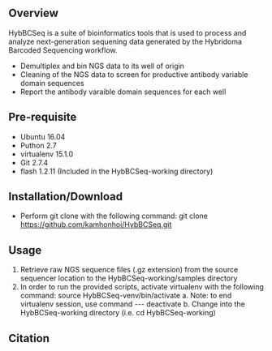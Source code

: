 ## Overview

HybBCSeq is a suite of bioinformatics tools that is used to process and analyze next-generation sequening data generated by the Hybridoma Barcoded Sequencing workflow.

- Demultiplex and bin NGS data to its well of origin
- Cleaning of the NGS data to screen for productive antibody variable domain sequences
- Report the antibody varaible domain sequences for each well

## Pre-requisite

- Ubuntu 16.04
- Puthon 2.7
- virtualenv 15.1.0
- Git 2.7.4
- flash 1.2.11 (Included in the HybBCSeq-working directory)

## Installation/Download
- Perform git clone with the following command:
git clone https://github.com/kamhonhoi/HybBCSeq.git

## Usage

1.	Retrieve raw NGS sequence files (.gz extension) from the source sequencer location to the HybBCSeq-working/samples directory
2.	In order to run the provided scripts, activate virtualenv with the following command: source HybBCSeq-venv/bin/activate
        a.	Note: to end virtualenv session, use command --- deactivate
        b.	Change into the HybBCSeq-working directory (i.e. cd HybBCSeq-working)





## Citation
